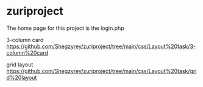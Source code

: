 # zuriproject
The home page for this project is the login.php

3-column card   https://github.com/Shegzyrey/zuriproject/tree/main/css/Layout%20task/3-column%20card

grid layout     https://github.com/Shegzyrey/zuriproject/tree/main/css/Layout%20task/grid%20layout
